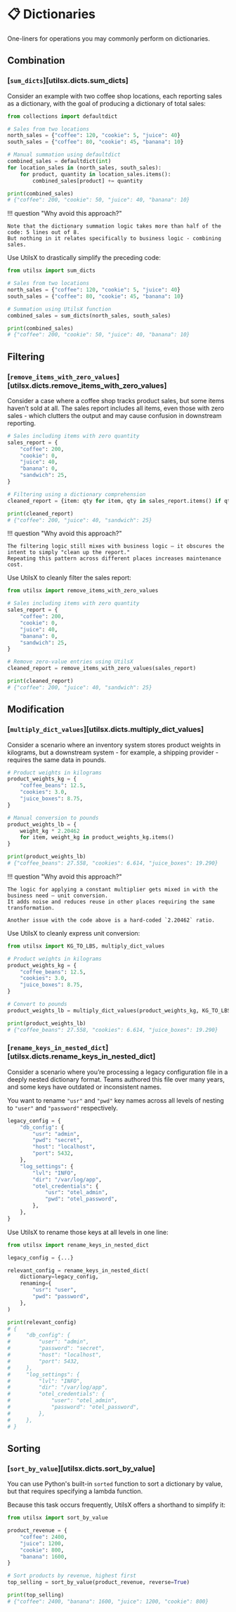 # 📋 Dictionaries

One-liners for operations you may commonly perform on dictionaries.

## Combination

### [`sum_dicts`][utilsx.dicts.sum_dicts]

Consider an example with two coffee shop locations,
each reporting sales as a dictionary, with the goal of
producing a dictionary of total sales:

``` py title="before.py" hl_lines="1 8-11"
from collections import defaultdict

# Sales from two locations
north_sales = {"coffee": 120, "cookie": 5, "juice": 40}
south_sales = {"coffee": 80, "cookie": 45, "banana": 10}

# Manual summation using defaultdict
combined_sales = defaultdict(int)
for location_sales in (north_sales, south_sales):
    for product, quantity in location_sales.items():
        combined_sales[product] += quantity

print(combined_sales)
# {"coffee": 200, "cookie": 50, "juice": 40, "banana": 10}
```

!!! question "Why avoid this approach?"

    Note that the dictionary summation logic takes more than half of the code: 5 lines out of 8.
    But nothing in it relates specifically to business logic - combining sales.

Use UtilsX to drastically simplify the preceding code:

``` py title="after.py" hl_lines="1 8"
from utilsx import sum_dicts

# Sales from two locations
north_sales = {"coffee": 120, "cookie": 5, "juice": 40}
south_sales = {"coffee": 80, "cookie": 45, "banana": 10}

# Summation using UtilsX function
combined_sales = sum_dicts(north_sales, south_sales)

print(combined_sales)
# {"coffee": 200, "cookie": 50, "juice": 40, "banana": 10}
```

## Filtering

### [`remove_items_with_zero_values`][utilsx.dicts.remove_items_with_zero_values]

Consider a case where a coffee shop tracks product sales, but some items haven’t sold at all.
The sales report includes all items, even those with zero sales - which clutters the output
and may cause confusion in downstream reporting.

``` py title="before.py" hl_lines="11"
# Sales including items with zero quantity
sales_report = {
    "coffee": 200,
    "cookie": 0,
    "juice": 40,
    "banana": 0,
    "sandwich": 25,
}

# Filtering using a dictionary comprehension
cleaned_report = {item: qty for item, qty in sales_report.items() if qty}

print(cleaned_report)
# {"coffee": 200, "juice": 40, "sandwich": 25}
```

!!! question "Why avoid this approach?"

    The filtering logic still mixes with business logic — it obscures the intent to simply "clean up the report."
    Repeating this pattern across different places increases maintenance cost.

Use UtilsX to cleanly filter the sales report:

``` py title="after.py" hl_lines="1 13"
from utilsx import remove_items_with_zero_values

# Sales including items with zero quantity
sales_report = {
    "coffee": 200,
    "cookie": 0,
    "juice": 40,
    "banana": 0,
    "sandwich": 25,
}

# Remove zero-value entries using UtilsX
cleaned_report = remove_items_with_zero_values(sales_report)

print(cleaned_report)
# {"coffee": 200, "juice": 40, "sandwich": 25}
```

## Modification

### [`multiply_dict_values`][utilsx.dicts.multiply_dict_values]

Consider a scenario where an inventory system stores product weights in kilograms,
but a downstream system - for example, a shipping provider - requires the same data in pounds.

``` py title="before.py" hl_lines="9-12"
# Product weights in kilograms
product_weights_kg = {
    "coffee_beans": 12.5,
    "cookies": 3.0,
    "juice_boxes": 8.75,
}

# Manual conversion to pounds
product_weights_lb = {
    weight_kg * 2.20462
    for item, weight_kg in product_weights_kg.items()
}

print(product_weights_lb)
# {"coffee_beans": 27.558, "cookies": 6.614, "juice_boxes": 19.290}
```

!!! question "Why avoid this approach?"

    The logic for applying a constant multiplier gets mixed in with the business need — unit conversion.
    It adds noise and reduces reuse in other places requiring the same transformation.

    Another issue with the code above is a hard-coded `2.20462` ratio.

Use UtilsX to cleanly express unit conversion:

``` py title="after.py" hl_lines="1 11"
from utilsx import KG_TO_LBS, multiply_dict_values

# Product weights in kilograms
product_weights_kg = {
    "coffee_beans": 12.5,
    "cookies": 3.0,
    "juice_boxes": 8.75,
}

# Convert to pounds
product_weights_lb = multiply_dict_values(product_weights_kg, KG_TO_LBS)

print(product_weights_lb)
# {"coffee_beans": 27.558, "cookies": 6.614, "juice_boxes": 19.290}
```

### [`rename_keys_in_nested_dict`][utilsx.dicts.rename_keys_in_nested_dict]

Consider a scenario where you’re processing a legacy configuration file
in a deeply nested dictionary format.
Teams authored this file over many years,
and some keys have outdated or inconsistent names.

You want to rename `"usr"` and `"pwd"` key names across all levels of nesting to
`"user"` and `"password"` respectively.

``` py title="config_example.py" hl_lines="3-4 12-13"
legacy_config = {
    "db_config": {
        "usr": "admin",
        "pwd": "secret",
        "host": "localhost",
        "port": 5432,
    },
    "log_settings": {
        "lvl": "INFO",
        "dir": "/var/log/app",
        "otel_credentials": {
            "usr": "otel_admin",
            "pwd": "otel_password",
        },
    },
}
```

Use UtilsX to rename those keys at all levels in one line:

``` py title="utilsx_workflow.py" hl_lines="1 5-11 16-17 25-26"
from utilsx import rename_keys_in_nested_dict

legacy_config = {...}

relevant_config = rename_keys_in_nested_dict(
    dictionary=legacy_config,
    renaming={
        "usr": "user",
        "pwd": "password",
    },
)

print(relevant_config)
# {
#     "db_config": {
#         "user": "admin",
#         "password": "secret",
#         "host": "localhost",
#         "port": 5432,
#     },
#     "log_settings": {
#         "lvl": "INFO",
#         "dir": "/var/log/app",
#         "otel_credentials": {
#             "user": "otel_admin",
#             "password": "otel_password",
#         },
#     },
# }
```

## Sorting

### [`sort_by_value`][utilsx.dicts.sort_by_value]

You can use Python's built-in `sorted` function to sort a dictionary by value,
but that requires specifying a lambda function.

Because this task occurs frequently, UtilsX offers a shorthand to simplify it:

``` py title="sort_by_value.py" hl_lines="1 11"
from utilsx import sort_by_value

product_revenue = {
    "coffee": 2400,
    "juice": 1200,
    "cookie": 800,
    "banana": 1600,
}

# Sort products by revenue, highest first
top_selling = sort_by_value(product_revenue, reverse=True)

print(top_selling)
# {"coffee": 2400, "banana": 1600, "juice": 1200, "cookie": 800}
```
